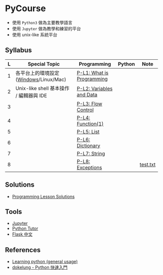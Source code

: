 # PyCourse

* 使用 `Python3` 做為主要教學語言
* 使用 `Jupyter` 做為教學和練習的平台
* 使用 unix-like 系統平台

## Syllabus

| L | Special Topic | Programming | Python | Note |
|---|---|---|---|---|
| 1 | 各平台上的環境設定([Windows](Environments/windows.md)/Linux/Mac) | [P-L1: What is Programming](Programming/P-Lesson-1-what-is-programming.ipynb) | | |
| 2 | Unix-like shell 基本操作 / 編輯器與 IDE | [P-L2: Variables and Data](Programming/P-Lesson-2-variables-and-data.ipynb) | | |
| 3 |  | [P-L3: Flow Control](Programming/P-Lesson-3-flow-control.ipynb) | | |
| 4 |  | [P-L4: Function(1)](Programming/P-Lesson-4-function-1.ipynb) | | |
| 5 |  | [P-L5: List](Programming/P-Lesson-5-list.ipynb) | | |
| 6 |  | [P-L6: Dictionary](Programming/P-Lesson-6-dict.ipynb) | | |
| 7 |  | [P-L7: String](Programming/P-Lesson-7-str.ipynb) | | |
| 8 |  | [P-L8: Exceptions](Programming/P-Lesson-8-exceptions.ipynb) | | [test.txt](Attachments/test.txt) |

## Solutions

* [Programming Lesson Solutions](Solutions/programming-lesson-solutions.ipynb)

## Tools

* [Jupyter](http://jupyter.org/)
* [Python Tutor](http://pythontutor.com/)
* [Flask 中文](http://docs.jinkan.org/docs/flask/tutorial/introduction.html)

## References

* [Learning python (general usage)](https://hackmd.io/AzCGA4FMGYDMCMC0oDGB2aiAsBWaA2ZARnwE5EUUccjx8jY0AmYIA===)
* [dokelung - Python 快速入門](https://www.gitbook.com/book/dokelung/dokelung-python-quickstart/details)
